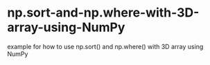 # np.sort-and-np.where-with-3D-array-using-NumPy
example for how to use np.sort() and np.where() with 3D array using NumPy
